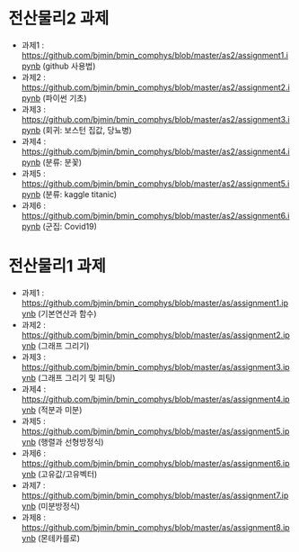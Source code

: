 # 전산물리2 과제

* 과제1 : https://github.com/bjmin/bmin_comphys/blob/master/as2/assignment1.ipynb (github 사용법)
* 과제2 : https://github.com/bjmin/bmin_comphys/blob/master/as2/assignment2.ipynb (파이썬 기초)
* 과제3 : https://github.com/bjmin/bmin_comphys/blob/master/as2/assignment3.ipynb (회귀: 보스턴 집값, 당뇨병)
* 과제4 : https://github.com/bjmin/bmin_comphys/blob/master/as2/assignment4.ipynb (분류: 분꽃)
* 과제5 : https://github.com/bjmin/bmin_comphys/blob/master/as2/assignment5.ipynb (분류: kaggle titanic)
* 과제6 : https://github.com/bjmin/bmin_comphys/blob/master/as2/assignment6.ipynb (군집: Covid19)



# 전산물리1 과제

* 과제1 : https://github.com/bjmin/bmin_comphys/blob/master/as/assignment1.ipynb (기본연산과 함수)
* 과제2 : https://github.com/bjmin/bmin_comphys/blob/master/as/assignment2.ipynb (그래프 그리기)
* 과제3 : https://github.com/bjmin/bmin_comphys/blob/master/as/assignment3.ipynb (그래프 그리기 및 피팅)
* 과제4 : https://github.com/bjmin/bmin_comphys/blob/master/as/assignment4.ipynb (적분과 미분)
* 과제5 : https://github.com/bjmin/bmin_comphys/blob/master/as/assignment5.ipynb (행렬과 선형방정식)
* 과제6 : https://github.com/bjmin/bmin_comphys/blob/master/as/assignment6.ipynb (고유값/고유벡터)
* 과제7 : https://github.com/bjmin/bmin_comphys/blob/master/as/assignment7.ipynb (미분방정식)
* 과제8 : https://github.com/bjmin/bmin_comphys/blob/master/as/assignment8.ipynb (몬테카를로)

